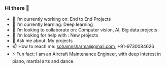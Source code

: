 ### Hi there 👋


- 🔭 I’m currently working on: End to End Projects
- 🌱 I’m currently learning: Deep learning
- 👯 I’m looking to collaborate on: Computer vision, AI, Big data projects
- 🤔 I’m looking for help with : New projects
- 💬 Ask me about: My projects
- 📫 How to reach me: sohamnsharma@gmail.com, +91-9730084626
- ⚡ Fun fact: I am an Aircraft Maintenance Engineer, with deep interest in piano, martial arts and dance.
